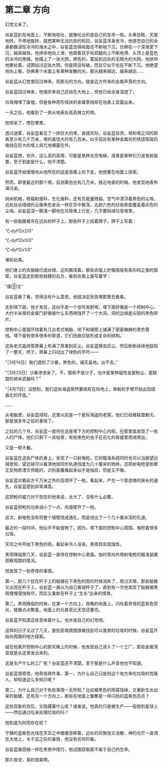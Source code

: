 # 第二章 方向

幻觉又来了。﻿

谷妄蓝趴在地面上，不断地呕吐，就像吐出的是自己的生命一般。头晕目眩，天旋地转，不停地旋转，就想某种无法抗拒的轮回，谷妄蓝浑身发冷，他感觉自己的全身都像浸在冰冷的海水之中，谷妄蓝觉得地面在不断地下沉，仿佛在一个深海里下沉，越来越快，他拼命地向上滑，他蹬着双手和双腿向上不断地滑，头顶上是蓝色的冰冷的黑暗，他撞上了一张大网，黑色的，蔓延到远处的无限大的大网。他拼命地撕扯着，试图钻过这张大网，但是网没有破，而且它似乎也在不断下沉，他绝望地向上看，仿佛某个水面上有某种发散的光，那光越来越远，越来越远……﻿

谷妄蓝从幻觉里回过神来，而那光的方向，就是远方传来的金属声音的方向。﻿

谷妄蓝回过神来，他很庆幸自己还站在大地上，但他已经全身湿透了。﻿

垃圾掩埋了废墟，但是各种奇形怪状的金属管线却在地表上显露出来。﻿﻿

一天之后，他看到了一排从地表处高高耸立的塔。

他惊呆了，愣在哪里。

透过迷雾，谷妄蓝看见了一排巨大的塔，直插天际。谷妄蓝目测，塔和塔之间的距离至少有几千万米，塔的直径大约有几百米。似乎高处有某种金属状的锈迹斑斑的电线在巨大的塔上突兀地裸露在外。

谷妄蓝想，也许，这么高的高塔，可能是某种太空电梯，或者是某种引力波发射装置，至于到底是什么，他不清楚。

谷妄蓝开始慢慢地从他所在的这座高楼上向下走，他想要在地面上探索。

然而，即使最近的那个塔，目测离他也有几万米，接近地表的时候，他发现地表布满污染。

纳米机械，核辐射废料，生化废料，还有负能量残留。空气中漂浮着黑色的尘埃，远处丝丝缕缕的云像黑色发丝一样在空中飘荡。五颜六色的垃圾表面覆盖着灰色的尘埃。谷妄蓝深一脚浅一脚地在垃圾堆上行走，几乎要陷进垃圾堆里。﻿

有一些骷髅被吊在远处的杆子上，那些杆子上挂着牌子，牌子上写着：

“ζ-dyf12x2/0”

“ζ-dyf12x0/0”

“ζ-dyf12x1/0”

诸如此类。

他们身上的衣服破烂成丝缕，迎风飘荡着。那些衣服上好像隐喻有条形码之类的图案，谷妄蓝走到那些骷髅的后方，看到衣服上面写着字：

“废⑨主”

谷妄蓝看了看，觉得没有什么意思。他就决定到高塔那里去看看。﻿

走到塔下面，他才发现，这似乎是一个信号发射塔，塔下面好像是一个控制中心，大约半米厚的金属门好像被什么东西锈蚀开了一个大洞，洞的边缘是尖锐的黑色碎片。﻿

控制中心里面环绕着有几台老式电脑，地下和墙壁上铺满了密密麻麻的黑色管线。﻿塔下面有很多很多的管道，它们扭曲交联形成复杂的结构。

这些老式晶体管屏幕上布满了厚重到灰尘。谷妄蓝擦去灰尘，然后断断续续地鼓捣了一整天，终于，屏幕上闪动出了绿色的字符——﻿

“［3月14日］我们遇到了沙暴，黑色的，铺天盖地。出不去。”

“［3月23日］沙暴渗进来了。不，那些不是沙子，也许是某种磁性金属粉尘，是联盟的纳米武器吗？﻿﻿”

“［4月11日］没想到，我们这些海盗居然要病死在陆地上，泰勒的手臂开始出现结晶化的坏疽。”

……

从电脑里，谷妄蓝得知，这里以前是一个星际海盗的老窝，他们已经被联盟剿灭。那是很多年之前的事情了。﻿

之后的几个月，谷妄蓝一直待在这座塔下方的控制中心内部。在那里面发现了一些人的尸体。他们只剩下一具枯骨，有些黑色的虫子在石化的骨缝里爬进爬出。

又是一顿大餐。

谷妄蓝在这些尸体的身上，发现了一只射电枪，它的瞄准系统同时也可以当做望远镜使用，望远镜可以看清地球同步轨道线度为几十厘米的物体，这把射电枪是依靠正反物质湮灭供能的。识别装置看起来似乎是指纹，但是又不像。

谷妄蓝对着前方千万米之外的高塔开了一枪。看起来，产生一个穿透塔的狭长的通孔，谷妄蓝感到非常满意。

这把枪的威力对于现在的他来说，太大了，没有什么必要。

谷妄蓝把枪的功率调小了一点，向墙壁开了一枪。

这次，射电枪没有将整个墙壁烧成通孔，而是烧出了一个几十厘米深的孔道。

最近的一段时间，他似乎不缺食物了。因为，塔下面的控制中心周围，堆积着很多垃圾。

天空之中开始下黑色的雨，看起来令人沮丧。黑雨具有腐蚀性。

黑雨降临那几天，谷妄蓝一直待在控制中心里面。他时常向外用射电枪的瞄准装置观察周围的情况。﻿

他发现了一些奇怪的事情。﻿

第一，那几个挂在杆子上的骷髅在下黑色的雨的时候消失了，雨过天晴，那些骷髅又出现在杆子上，谷妄蓝一直以为自己看错杆子了，直到有一次他发现了骷髅被黑雨慢慢侵蚀殆尽，而后又重新在杆子上“生长”出来的情景。﻿

第二，黑雨降临的时候，在某一个方向上，夜晚的地面上，闪烁着奇怪的蓝紫色荧光，就像点点繁星。地面上的光甚至比天空还要亮。﻿

谷妄蓝不知道这些意味着什么，也许是自己的幻觉吧。﻿

这样的日子又过了几天，直到高塔周围很难找到可以食用的垃圾的时候，谷妄蓝开始向周围的地方探索。﻿

就在他离开控制中心的那天晚上的时候，他发现自己进入了一个工厂，那些金属滑音就是从这里发出来的。﻿

这是生产什么的工厂呢？谷妄蓝还不清楚。至于那是什么声音他也不知道。

谷妄蓝很奇怪，他奇怪两件事，第一，为什么自己只是到这个地方来吃垃圾的克隆人，却知道这么多知识呢？

第二，为什么自己对于有些事情一无所知？比如被黑色的雨腐蚀掉，又重新生长出来的骷髅，还有另一个方向上，那些在地面上像繁星一样闪烁的蓝紫色亮点？

这些现象的背后，又隐藏着什么呢？或者说，他真的只是被生产——投放到星球上——然后通过吃来处理垃圾的吗？

他到底为何而存在呢？

宁静的蓝紫色光线在天空之中缓缓游移着，远处的风聚拢又消散，神的光芒一直洒在大地上，关于这之前的事情，他没有任何印象。

谷妄蓝像窃贼一样在黑夜中爬行，他试图窃取那不属于自己的生命。

那片夜空，真的很美啊。

